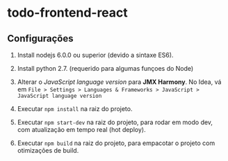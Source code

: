 # todo-frontend-react

## Configurações

1. Install nodejs 6.0.0 ou superior (devido a sintaxe ES6).

1. Install python 2.7. (requerido para algumas funçoes do Node)

1. Alterar o *JavaScript language version* para __JMX Harmony__.
 No Idea, vá em `File > Settings > Languages & Frameworks > JavaScript > JavaScript language version`

1. Executar `npm install` na raiz do projeto.

1. Executar `npm start-dev` na raiz do projeto, para rodar em modo dev, com  atualização em tempo real (hot deploy).

1. Executar `npm build` na raiz do projeto, para empacotar o projeto com otimizações de build.